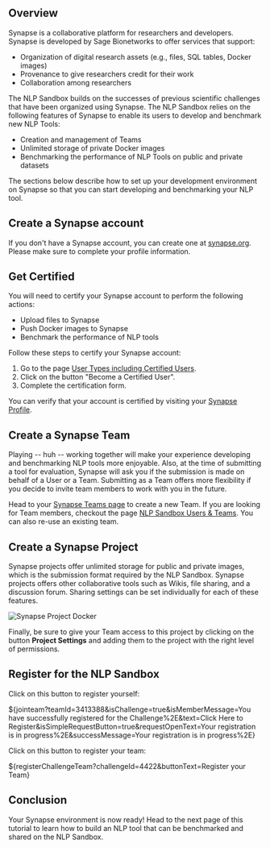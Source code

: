 ## Overview

Synapse is a collaborative platform for researchers and developers. Synapse is
developed by Sage Bionetworks to offer services that support:

- Organization of digital research assets (e.g., files, SQL tables, Docker
  images)
-  Provenance to give researchers credit for their work
- Collaboration among researchers

The NLP Sandbox builds on the successes of previous scientific
challenges that have been organized using Synapse. The NLP Sandbox relies on the
following features of Synapse to enable its users to develop and benchmark new
NLP Tools:

- Creation and management of Teams
- Unlimited storage of private Docker images
- Benchmarking the performance of NLP Tools on public and private datasets

The sections below describe how to set up your development environment on Synapse
so that you can start developing and benchmarking your NLP tool.

## Create a Synapse account

If you don't have a Synapse account, you can create one at [synapse.org].
Please make sure to complete your profile information.

## Get Certified

You will need to certify your Synapse account to perform the following
actions:

- Upload files to Synapse
- Push Docker images to Synapse
- Benchmark the performance of NLP tools

Follow these steps to certify your Synapse account:

1. Go to the page [User Types including Certified Users].
2. Click on the button "Become a Certified User".
3. Complete the certification form.

You can verify that your account is certified by visiting your [Synapse
Profile].

## Create a Synapse Team

Playing -- huh -- working together will make your experience developing and
benchmarking NLP tools more enjoyable. Also, at the time of submitting a tool
for evaluation, Synapse will ask you if the submission is made on behalf of a
User or a Team. Submitting as a Team offers more flexibility if you decide to
invite team members to work with you in the future.

Head to your [Synapse Teams page] to
create a new Team. If you are looking for Team members, checkout the page [NLP
Sandbox Users & Teams]. You can also re-use an existing team.

## Create a Synapse Project

Synapse projects offer unlimited storage for public and private images, which is
the submission format required by the NLP Sandbox. Synapse projects offers other
collaborative tools such as Wikis, file sharing, and a discussion forum. Sharing
settings can be set individually for each of these features.

![Synapse Project Docker][syn-project-docker-repository]

Finally, be sure to give your Team access to this project by clicking on the button **Project
Settings** and adding them to the project with the right level of permissions.

## Register for the NLP Sandbox

Click on this button to register yourself:

${jointeam?teamId=3413388&isChallenge=true&isMemberMessage=You have successfully
registered for the Challenge%2E&text=Click Here to
Register&isSimpleRequestButton=true&requestOpenText=Your registration is in
progress%2E&successMessage=Your registration is in progress%2E}

Click on this button to register your team:

${registerChallengeTeam?challengeId=4422&buttonText=Register your Team}

## Conclusion

Your Synapse environment is now ready! Head to the next page of this tutorial to
learn how to build an NLP tool that can be benchmarked and shared on the NLP
Sandbox.

<!-- Links -->

[synapse.org]: https://www.synapse.org/
[User Types including Certified Users]: https://docs.synapse.org/articles/accounts_certified_users_and_profile_validation.html
[Synapse Profile]: https://www.synapse.org/#!Profile:v/profile
[Synapse Teams page]: https://www.synapse.org/#!Profile:v/teams
[NLP Sandbox Users & Teams]: #!Synapse:syn22277124/wiki/604836
[syn-project-docker-repository]: https://github.com/nlpsandbox/nlpsandbox-website-synapse/raw/staging/images/synapse-project-docker-repository.png
